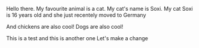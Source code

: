 Hello there.
My favourite animal is a cat.
My cat's name is Soxi.
My cat Soxi is 16 years old and she just recentely moved to Germany



And chickens are also cool!
Dogs are also cool! 

This is a test and this is another one
Let's make a change 


